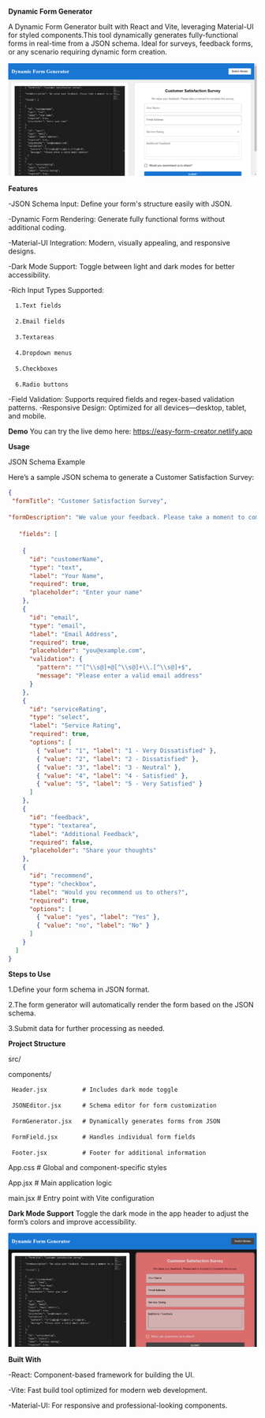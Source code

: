 **Dynamic Form Generator**

A Dynamic Form Generator built with React and Vite, leveraging Material-UI for styled components.This tool dynamically generates fully-functional forms in real-time from a JSON schema. Ideal for surveys, feedback forms, or any scenario requiring dynamic form creation.

![image alt](https://github.com/siddu925/Dynamic-form-generator/blob/6ca974d113ca871e957120e405709d73d9f30a60/image1.png)

**Features**

-JSON Schema Input: Define your form's structure easily with JSON.

-Dynamic Form Rendering: Generate fully functional forms without additional coding.

-Material-UI Integration: Modern, visually appealing, and responsive designs.


-Dark Mode Support: Toggle between light and dark modes for better accessibility.

-Rich Input Types Supported:
      
      
      1.Text fields
      
      2.Email fields
      
      3.Textareas
      
      4.Dropdown menus
      
      5.Checkboxes
      
      6.Radio buttons


-Field Validation: Supports required fields and regex-based validation patterns.
-Responsive Design: Optimized for all devices—desktop, tablet, and mobile.

**Demo**
You can try the live demo here: https://easy-form-creator.netlify.app

**Usage**

JSON Schema Example

Here’s a sample JSON schema to generate a Customer Satisfaction Survey:

``` JSON
{
 "formTitle": "Customer Satisfaction Survey",
 
"formDescription": "We value your feedback. Please take a moment to complete this survey.",
 
   "fields": [
   
    {
      "id": "customerName",
      "type": "text",
      "label": "Your Name",
      "required": true,
      "placeholder": "Enter your name"
    },
    {
      "id": "email",
      "type": "email",
      "label": "Email Address",
      "required": true,
      "placeholder": "you@example.com",
      "validation": {
        "pattern": "^[^\\s@]+@[^\\s@]+\\.[^\\s@]+$",
        "message": "Please enter a valid email address"
      }
    },
    {
      "id": "serviceRating",
      "type": "select",
      "label": "Service Rating",
      "required": true,
      "options": [
        { "value": "1", "label": "1 - Very Dissatisfied" },
        { "value": "2", "label": "2 - Dissatisfied" },
        { "value": "3", "label": "3 - Neutral" },
        { "value": "4", "label": "4 - Satisfied" },
        { "value": "5", "label": "5 - Very Satisfied" }
      ]
    },
    {
      "id": "feedback",
      "type": "textarea",
      "label": "Additional Feedback",
      "required": false,
      "placeholder": "Share your thoughts"
    },
    {
      "id": "recommend",
      "type": "checkbox",
      "label": "Would you recommend us to others?",
      "required": true,
      "options": [
        { "value": "yes", "label": "Yes" },
        { "value": "no", "label": "No" }
      ]
    }
  ]
}

```

**Steps to Use**

1.Define your form schema in JSON format.

2.The form generator will automatically render the form based on the JSON schema.

3.Submit data for further processing as needed.

**Project Structure**

src/

 components/

     Header.jsx          # Includes dark mode toggle

     JSONEditor.jsx      # Schema editor for form customization

     FormGenerator.jsx   # Dynamically generates forms from JSON

     FormField.jsx       # Handles individual form fields

     Footer.jsx          # Footer for additional information

App.css                 # Global and component-specific styles

App.jsx                 # Main application logic

main.jsx                # Entry point with Vite configuration

**Dark Mode Support**
Toggle the dark mode in the app header to adjust the form’s colors and improve accessibility.

![image alt](https://github.com/siddu925/Dynamic-form-generator/blob/6ca974d113ca871e957120e405709d73d9f30a60/image2.png)

**Built With**

-React: Component-based framework for building the UI.

-Vite: Fast build tool optimized for modern web development.

-Material-UI: For responsive and professional-looking components.
